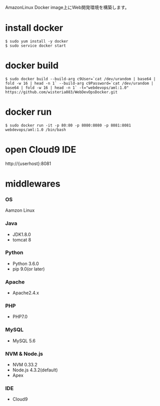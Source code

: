 AmazonLinux Docker image上にWeb開発環境を構築します。

# install docker
```
$ sudo yum install -y docker
$ sudo service docker start
```

# docker build
```
$ sudo docker build --build-arg c9User=`cat /dev/urandom | base64 | fold -w 16 | head -n 1` --build-arg c9Password=`cat /dev/urandom | base64 | fold -w 16 | head -n 1` -t="webdevops/aml:1.0" https://github.com/wisteria083/WebDevOpsDocker.git 
```

# docker run
```
$ sudo docker run -it -p 80:80 -p 8080:8080 -p 8081:8081 webdevops/aml:1.0 /bin/bash 
```

# open Cloud9 IDE
http://{userhost}:8081

# middlewares

### OS
Aamzon Linux

### Java
* JDK1.8.0
* tomcat 8

### Python
* Python 3.6.0
* pip 9.0(or later)

### Apache
* Apache2.4.x

### PHP
* PHP7.0

### MySQL
* MySQL 5.6 

### NVM & Node.js
* NVM 0.33.2
* Node.js 4.3.2(default)
* Apex

### IDE
* Cloud9

